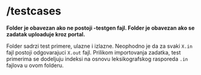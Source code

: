 # /testcases

**Folder je obavezan ako ne postoji -testgen fajl. Folder je obavezan ako se zadatak uploaduje kroz portal.**

Folder sadrzi test primere, ulazne i izlazne. Neophodno je da za svaki `X.in` fajl postoji odgovarajuci `X.out` fajl. Prilikom importovanja zadatka, test primerima se dodeljuju indeksi na osnovu leksikografskog rasporeda `.in` fajlova u ovom folderu. 
